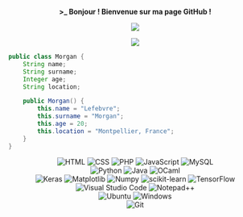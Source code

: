 

  
<p align=center>  <strong> >_ Bonjour ! Bienvenue sur ma page GitHub !</strong> <p>

<p align=center>  
  <img src='https://readme-typing-svg.herokuapp.com?color=#0020D3FF&size=24&duration=4200&center=true&width=222&height=42&lines=Morgan+LEFEBVRE'>
<p>

<p align=center>  <strong>
<img src='https://komarev.com/ghpvc/?username=epitechlola&color=blueviolet&style=plastic'>
</strong> <p>

```java
public class Morgan {
	String name;
	String surname;
	Integer age;
	String location;

	public Morgan() {
		this.name = "Lefebvre";
		this.surname = "Morgan";
		this.age = 20;
		this.location = "Montpellier, France";
	}
}
```

<p align='center'>
  <img alt='HTML' src='https://img.shields.io/badge/html5-%23E34F26.svg?style=for-the-badge&logo=html5&logoColor=white'/>
  <img alt='CSS' src='https://img.shields.io/badge/css3-%231572B6.svg?style=for-the-badge&logo=css3&logoColor=white'/>
  <img alt='PHP' src='https://img.shields.io/badge/PHP-777BB4?style=for-the-badge&logo=php&logoColor=white'/>
  <img alt='JavaScript' src='https://img.shields.io/badge/JavaScript-F7DF1E?style=for-the-badge&logo=javascript&logoColor=black'/>
  <img alt='MySQL' src='https://img.shields.io/badge/mysql-%2300f.svg?style=for-the-badge&logo=mysql&logoColor=white'/>
  <br>
  <img alt='Python' src='https://img.shields.io/badge/python-3670A0?style=for-the-badge&logo=python&logoColor=ffdd54'/>
  <img alt='Java' src='https://img.shields.io/badge/java-%23ED8B00.svg?style=for-the-badge&logo=openjdk&logoColor=white'/>
    <img alt='OCaml' src='https://img.shields.io/badge/OCaml-%23E98407.svg?style=for-the-badge&logo=ocaml&logoColor=white'/>
  <br>
  <img alt='Keras' src='https://img.shields.io/badge/Keras-%23D00000.svg?style=for-the-badge&logo=Keras&logoColor=white'/>
  <img alt='Matplotlib' src='https://img.shields.io/badge/Matplotlib-%23ffffff.svg?style=for-the-badge&logo=Matplotlib&logoColor=black'/>
  <img alt='Numpy' src='https://img.shields.io/badge/numpy-%23013243.svg?style=for-the-badge&logo=numpy&logoColor=white'/>
  <img alt='scikit-learn' src='https://img.shields.io/badge/scikit--learn-%23F7931E.svg?style=for-the-badge&logo=scikit-learn&logoColor=white'/>
  <img alt='TensorFlow' src='https://img.shields.io/badge/TensorFlow-%23FF6F00.svg?style=for-the-badge&logo=TensorFlow&logoColor=white'/>
  <br>
  <img alt='Visual Studio Code' src='https://img.shields.io/badge/Visual%20Studio%20Code-0078d7.svg?style=for-the-badge&logo=visual-studio-code&logoColor=white'/>
  <img alt='Notepad++' src='https://img.shields.io/badge/Notepad++-90E59A.svg?style=for-the-badge&logo=notepad%2b%2b&logoColor=black'/>
  <br>
  <img alt='Ubuntu' src='https://img.shields.io/badge/Ubuntu-E95420?style=for-the-badge&logo=ubuntu&logoColor=white'/>
  <img alt='Windows' src='https://img.shields.io/badge/Windows-0078D6?style=for-the-badge&logo=windows&logoColor=white'/>
  <br>
  <img alt='Git' src='https://img.shields.io/badge/git-%23F05033.svg?style=for-the-badge&logo=git&logoColor=white'/>

  </p>

</div>
